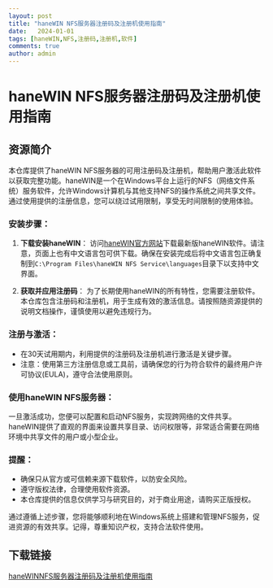 ```yaml
---
layout: post
title: "haneWIN NFS服务器注册码及注册机使用指南"
date:   2024-01-01
tags: [haneWIN,NFS,注册码,注册机,软件]
comments: true
author: admin
---
```

# haneWIN NFS服务器注册码及注册机使用指南

## 资源简介

本仓库提供了haneWIN NFS服务器的可用注册码及注册机，帮助用户激活此软件以获取完整功能。haneWIN是一个在Windows平台上运行的NFS（网络文件系统）服务软件，允许Windows计算机与其他支持NFS的操作系统之间共享文件。通过使用提供的注册信息，您可以绕过试用限制，享受无时间限制的使用体验。

### 安装步骤：

1. **下载安装haneWIN**：
   访问[haneWIN官方网站](https://www.hanewin.net/nfs-e.htm)下载最新版haneWIN软件。请注意，页面上也有中文语言包可供下载。确保在安装完成后将中文语言包正确复制到`C:\Program Files\haneWIN NFS Service\languages`目录下以支持中文界面。

2. **获取并应用注册码**：
   为了长期使用haneWIN的所有特性，您需要注册软件。本仓库包含注册码和注册机，用于生成有效的激活信息。请按照随资源提供的说明文档操作，谨慎使用以避免违规行为。

### 注册与激活：

- 在30天试用期内，利用提供的注册码及注册机进行激活是关键步骤。
- 注意：使用第三方注册信息或工具前，请确保您的行为符合软件的最终用户许可协议(EULA)，遵守合法使用原则。

### 使用haneWIN NFS服务器：

一旦激活成功，您便可以配置和启动NFS服务，实现跨网络的文件共享。haneWIN提供了直观的界面来设置共享目录、访问权限等，非常适合需要在网络环境中共享文件的用户或小型企业。

### 提醒：

- 确保只从官方或可信赖来源下载软件，以防安全风险。
- 遵守版权法律，合理使用软件资源。
- 本仓库提供的信息仅供学习与研究目的，对于商业用途，请购买正版授权。

通过遵循上述步骤，您将能够顺利地在Windows系统上搭建和管理NFS服务，促进资源的有效共享。记得，尊重知识产权，支持合法软件使用。

## 下载链接

[haneWINNFS服务器注册码及注册机使用指南](https://pan.quark.cn/s/0733bf1a2471)
